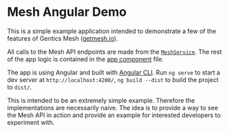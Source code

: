 # Mesh Angular Demo

This is a simple example application intended to demonstrate a few of the features of Gentics Mesh 
([getmesh.io](http://getmesh.io)).

All calls to the Mesh API endpoints are made from the [`MeshService`](src/app/mesh-data.service.ts). The rest of the 
app logic is contained in the [app component](src/app/app.component.ts) file.

The app is using Angular and built with [Angular CLI](https://github.com/angular/angular-cli). Run `ng serve`
to start a dev server at `http://localhost:4200/`, `ng build --dist` to build the project to `dist/`.

This is intended to be an extremely simple example. Therefore the implementations
are necessarily naive. The idea is to provide a way to see the Mesh API in action and provide an example for
interested developers to experiment with.

